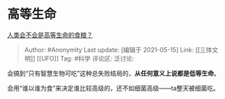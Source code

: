 # 高等生命
[人类会不会是高等生命的食粮？](https://www.zhihu.com/question/437634338/answer/1757458110)

> Author: #Anonymity
> Last update: [编辑于 2021-05-15]
> Link: [[三体文明]] [[UFO]]
> Tag: #科学
> 评论区:
> 泛讨论:

会搞到“只有智慧生物可吃”这种总失败结局的，**从任何意义上说都是低等生命**。

会用“谁以谁为食”来决定谁比较高级的，还不如细菌高级——ta整天被细菌吃。
